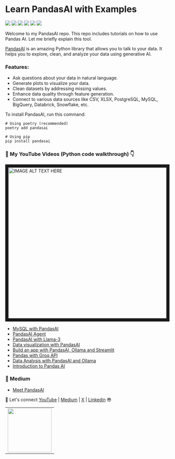 # Learn PandasAI with Examples

[![](https://img.shields.io/badge/python-darkblue?&style=plastic&logo=python&logoColor=white)]()
[![](https://img.shields.io/badge/pandasai-darkred?&style=plastic&logo=pandas&logoColor=white)]()
[![](https://img.shields.io/badge/ollama-black?&style=plastic&logo=ollama&logoColor=white)]()
[![](https://img.shields.io/badge/streamlit-darkgreen?&style=plastic&logo=streamlit&logoColor=white)]()
[![](https://img.shields.io/badge/chainlit-blue?&style=plastic&logo=chainlit&logoColor=white)]()
[![](https://img.shields.io/badge/llama3-640D6B?&style=plastic&logo=meta&logoColor=white)]()

Welcome to my PandasAI repo. This repo includes tutorials on how to use Pandas AI. Let me briefly explain this tool.

[PandasAI](https://docs.pandas-ai.com/en/latest/) is an amazing Python library that allows you to talk to your data. It helps you to explore, clean, and analyze your data using generative AI.

### Features:

- Ask questions about your data in natural language.
- Generate plots to visualize your data.
- Clean datasets by addressing missing values.
- Enhance data quality through feature generation.
- Connect to various data sources like CSV, XLSX, PostgreSQL, MySQL, BigQuery, Databrick, Snowflake, etc.

To install PandasAI, run this command: 

```
# Using poetry (recommended)
poetry add pandasai

# Using pip
pip install pandasai
```

<!-- YOUTUBE:START --><table><tr><td><a href="https://www.youtube.com/playlist?list=PLbQRubTta6fep1BSGsSOmuYtu4ncNGnG8"><img width="140px" src="https://github.com/TirendazAcademy/PandasAI-Tutorials/blob/main/Images/pandaai-5.png"></a></td>

<!-- YOUTUBE:END -->

### 🚀 My YouTube Videos (Python code walkthrough) 👇

<a href="https://www.youtube.com/channel/UCFU9Go20p01kC64w-tmFORw" target="_blank"><img src="https://github.com/TirendazAcademy/PandasAI-Tutorials/blob/main/Images/pandaai-5.png" alt="IMAGE ALT TEXT HERE" width="640" height="480" border="10" /></a>

- [MySQL with PandasAI](https://youtu.be/o88et_D8qlg)
- [PandasAI Agent](https://youtu.be/9nyiePIrtbE)
- [PandasAI with Llama-3](https://youtu.be/_dDaNgBDoHY)
- [Data visualization with PandasAI](https://youtu.be/j-FQnJvesH4)
- [Build an app with PandasAI, Ollama and Streamlit](https://youtu.be/-bt9grGmNvs)
- [Pandas with Groq API](https://youtu.be/C6R9JLHZDH0)
- [Data Analysis with PandasAI and Ollama](https://youtu.be/bw_e6xgGSTY)
- [Introduction to Pandas AI](https://youtu.be/aUds2W7A_FY)

### 🚀 Medium
- [Meet PandasAI](https://levelup.gitconnected.com/pandasai-unlocking-the-power-of-data-with-generative-ai-3196cbccba34)

🔗 Let's connect [YouTube](http://youtube.com/tirendazacademy) | [Medium](http://tirendazacademy.medium.com) | [X](http://x.com/tirendazacademy) | [Linkedin](https://www.linkedin.com/in/tirendaz-academy) 😎
